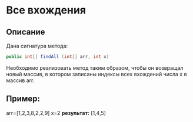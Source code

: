 # Все вхождения

## Описание
Дана сигнатура метода: 
```java
public int[] findAll (int[] arr, int x)
```
Необходимо реализовать метод таким образом, чтобы он возвращал новый
массив, в котором записаны индексы всех вхождений числа x в массив arr.

## Пример:
arr=[1,2,3,8,2,2,9]
x=2
**результат:** [1,4,5]
